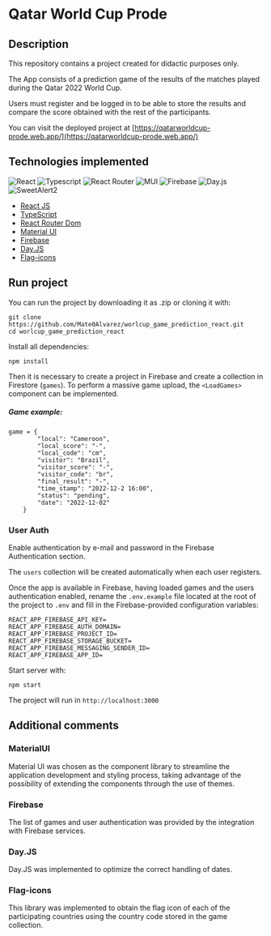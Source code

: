 # Qatar World Cup Prode

## Description

This repository contains a project created for didactic purposes only. 

The App consists of a prediction game of the results of the matches played during the Qatar 2022 World Cup. 

Users must register and be logged in to be able to store the results and compare the score obtained with the rest of the participants.

You can visit the deployed project at  [https://qatarworldcup-prode.web.app/](https://qatarworldcup-prode.web.app/)

## Technologies implemented

![React](https://img.shields.io/badge/react-%2320232a.svg?style=for-the-badge&logo=react&logoColor=%2361DAFB) ![Typescript](https://img.shields.io/badge/TypeScript-007ACC?style=for-the-badge&logo=typescript&logoColor=white) ![React Router](https://img.shields.io/badge/React_Router-CA4245?style=for-the-badge&logo=react-router&logoColor=white) ![MUI](https://img.shields.io/badge/MUI-%230081CB.svg?style=for-the-badge&logo=mui&logoColor=white) ![Firebase](https://img.shields.io/badge/firebase-%23039BE5.svg?style=for-the-badge&logo=firebase) ![Day.js](https://img.shields.io/badge/day.js-CA4245?style=for-the-badge) ![SweetAlert2](https://img.shields.io/badge/Flag_icons-%23e4ae93.svg?style=for-the-badge)

* [React JS](https://reactjs.org/)
* [TypeScript](https://www.typescriptlang.org/)
* [React Router Dom](https://reactrouter.com/)
* [Material UI](https://mui.com/)
* [Firebase](https://firebase.google.com/)
* [Day.JS](https://day.js.org/)
* [Flag-icons](https://github.com/lipis/flag-icons)

## Run project

You can run the project by downloading it as .zip or cloning it with:

```
git clone https://github.com/Mate0Alvarez/worlcup_game_prediction_react.git
cd worlcup_game_prediction_react
```

Install all dependencies:

```
npm install
```

Then it is necessary to create a project in Firebase and create a collection in Firestore (`games`). To perform a massive game upload, the `<LoadGames>` component can be implemented.

##### Game example:
```
game = {
        "local": "Cameroon",
        "local_score": "-",
        "local_code": "cm",
        "visitor": "Brazil",
        "visitor_score": "-",
        "visitor_code": "br",
        "final_result": "-",
        "time_stamp": "2022-12-2 16:00",
        "status": "pending",
        "date": "2022-12-02"
    }
```

### User Auth
Enable authentication by e-mail and password in the Firebase Authentication section. 

The `users` collection will be created automatically when each user registers.

Once the app is available in Firebase, having loaded games and the users authentication enabled, rename the `.env.example` file located at the root of the project to `.env` and fill in the Firebase-provided configuration variables:

```
REACT_APP_FIREBASE_API_KEY=
REACT_APP_FIREBASE_AUTH_DOMAIN=
REACT_APP_FIREBASE_PROJECT_ID=
REACT_APP_FIREBASE_STORAGE_BUCKET=
REACT_APP_FIREBASE_MESSAGING_SENDER_ID=
REACT_APP_FIREBASE_APP_ID=
```

Start server with:

```
npm start
```

The project will run in `http://localhost:3000`

## Additional comments

### MaterialUI
Material UI was chosen as the component library to streamline the application development and styling process, taking advantage of the possibility of extending the components through the use of themes.
### Firebase
The list of games and user authentication was provided by the integration with Firebase services.
### Day.JS
Day.JS was implemented to optimize the correct handling of dates.
### Flag-icons
This library was implemented to obtain the flag icon of each of the participating countries using the country code stored in the game collection.
